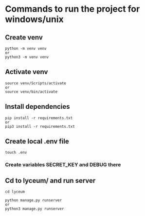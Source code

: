 # Commands to run the project for windows/unix 

## Create venv
```
python -m venv venv
or
python3 -m venv venv
```

## Activate venv
```
source venv/Scripts/activate
or 
source venv/bin/activate
```

## Install dependencies
```
pip install -r requirements.txt
or 
pip3 install -r requirements.txt
```

## Create local .env file 
```
touch .env
```
### Create variables SECRET_KEY and DEBUG there



## Cd to lyceum/ and run server
```
cd lyceum

python manage.py runserver
or 
python3 manage.py runserver
```
